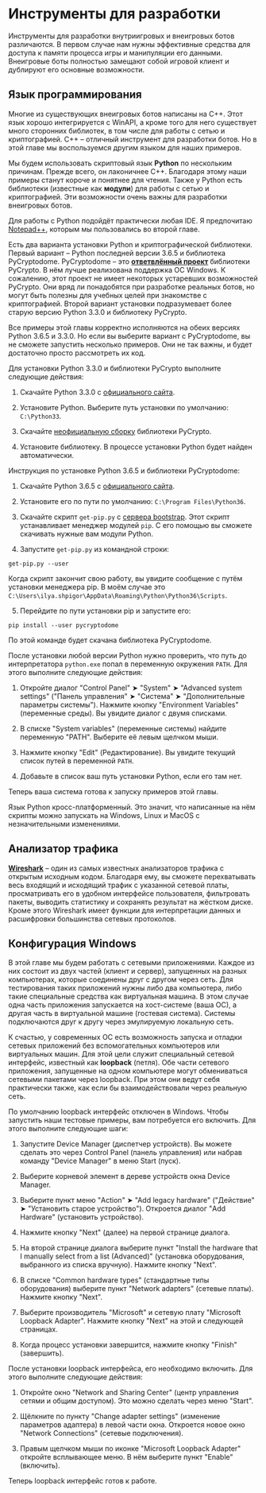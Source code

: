 # Инструменты для разработки

Инструменты для разработки внутриигровых и внеигровых ботов различаются. В первом случае нам нужны эффективные средства для доступа к памяти процесса игры и манипуляции его данными. Внеигровые боты полностью замещают собой игровой клиент и дублируют его основные возможности.

## Язык программирования

Многие из существующих внеигровых ботов написаны на C++. Этот язык хорошо интегрируется с WinAPI, а кроме того для него существует много сторонних библиотек, в том числе для работы с сетью и криптографией. C++ – отличный инструмент для разработки ботов. Но в этой главе мы воспользуемся другим языком для наших примеров.

Мы будем использовать скриптовый язык **Python** по нескольким причинам. Прежде всего, он лаконичнее C++. Благодаря этому наши примеры станут короче и понятнее для чтения. Также у Python есть библиотеки (известные как **модули**) для работы с сетью и криптографией. Эти возможности очень важны для разработки внеигровых ботов.

Для работы с Python подойдёт практически любая IDE. Я предпочитаю [Notepad++](http://notepad-plus-plus.org), которым мы пользовались во второй главе.

Есть два варианта установки Python и криптографической библиотеки. Первый вариант – Python последней версии 3.6.5 и библиотека PyCryptodome. PyCryptodome – это [**ответвлённый проект**](https://ru.wikipedia.org/wiki/Форк) библиотеки PyCrypto. В нём лучше реализована поддержка ОС Windows. К сожалению, этот проект не имеет некоторых устаревших возможностей PyCrypto. Они вряд ли понадобятся при разработке реальных ботов, но могут быть полезны для учебных целей при знакомстве с криптографией. Второй вариант установки подразумевает более старую версию Python 3.3.0 и библиотеку PyCrypto.

Все примеры этой главы корректно исполняются на обеих версиях Python 3.6.5 и 3.3.0. Но если вы выберите вариант с PyCryptodome, вы не сможете запустить несколько примеров. Они не так важны, и будет достаточно просто рассмотреть их код.

Для установки Python 3.3.0 и библиотеки PyCrypto выполните следующие действия:

1. Скачайте Python 3.3.0 с [официального сайта](https://www.python.org/ftp/python/3.3.0/python-3.3.0.msi).

2. Установите Python. Выберите путь установки по умолчанию: `C:\Python33`.

3. Скачайте [неофициальную сборку](http://www.voidspace.org.uk/python/pycrypto-2.6.1/pycrypto-2.6.1.win32-py3.3.msi) библиотеки PyCrypto.

4. Установите библиотеку. В процессе установки Python будет найден автоматически.

Инструкция по установке Python 3.6.5 и библиотеки PyCryptodome:

1. Скачайте Python 3.6.5 с [официального сайта](https://www.python.org/downloads/release/python-365).

2. Установите его по пути по умолчанию: `C:\Program Files\Python36`.

3. Скачайте скрипт `get-pip.py` с [сервера bootstrap](http://bootstrap.pypa.io/get-pip.py). Этот скрипт устанавливает менеджер модулей `pip`. С его помощью вы сможете скачивать нужные вам модули Python.

4. Запустите `get-pip.py` из командной строки:
```
get-pip.py --user
```
Когда скрипт закончит свою работу, вы увидите сообщение с путём установки менеджера pip. В моём случае это `C:\Users\ilya.shpigor\AppData\Roaming\Python\Python36\Scripts`.

5. Перейдите по пути установки pip и запустите его:
```
pip install --user pycryptodome
```
По этой команде будет скачана библиотека PyCryptodome.

После установки любой версии Python нужно проверить, что путь до интерпретатора `python.exe` попал в переменную окружения `PATH`. Для этого выполните следующие действия:

1. Откройте диалог "Control Panel" ➤ "System" ➤ "Advanced system settings" ("Панель управления" ➤ "Система" ➤ "Дополнительные параметры системы"). Нажмите кнопку "Environment Variables" (переменные среды). Вы увидите диалог с двумя списками.

2. В списке "System variables" (переменные системы) найдите переменную "PATH". Выберите её левым щелчком мыши.

3. Нажмите кнопку "Edit" (Редактирование). Вы увидите текущий список путей в переменной `PATH`.

4. Добавьте в список ваш путь установки Python, если его там нет.

Теперь ваша система готова к запуску примеров этой главы.

Язык Python кросс-платформенный. Это значит, что написанные на нём скрипты можно запускать на Windows, Linux и MacOS с незначительными изменениями.

## Анализатор трафика

[**Wireshark**](http://www.wireshark.org) – один из самых известных анализаторов трафика с открытым исходным кодом. Благодаря ему, вы сможете перехватывать весь входящий и исходящий трафик с указанной сетевой платы, просматривать его в удобном интерфейсе пользователя, фильтровать пакеты, выводить статистику и сохранять результат на жёстком диске. Кроме этого Wireshark имеет функции для интерпретации данных и расшифровки большинства сетевых протоколов.

## Конфигурация Windows

В этой главе мы будем работать с сетевыми приложениями. Каждое из них состоит из двух частей (клиент и сервер), запущенных на разных компьютерах, которые соединены друг с другом через сеть. Для тестирования таких приложений нужны либо два компьютера, либо такие специальные средства как виртуальная машина. В этом случае одна часть приложения запускается на хост-системе (ваша ОС), а другая часть в виртуальной машине (гостевая система). Системы подключаются друг к другу через эмулируемую локальную сеть.

К счастью, у современных ОС есть возможность запуска и отладки сетевых приложений без вспомогательных компьютеров или виртуальных машин. Для этой цели служит специальный сетевой интерфейс, известный как **loopback** (петля). Обе части сетевого приложения, запущенные на одном компьютере могут обмениваться сетевыми пакетами через loopback. При этом они ведут себя практически также, как если бы взаимодействовали через реальную сеть.

По умолчанию loopback интерфейс отключен в Windows. Чтобы запустить наши тестовые примеры, вам потребуется его включить. Для этого выполните следующие шаги:

1. Запустите Device Manager (диспетчер устройств). Вы можете сделать это через Control Panel (панель управления) или набрав команду "Device Manager" в меню Start (пуск).

2. Выберите корневой элемент в дереве устройств окна Device Manager.

3. Выберите пункт меню "Action" ➤ "Add legacy hardware" ("Действие" ➤ "Установить старое устройство"). Откроется диалог "Add Hardware" (установить устройство).

4. Нажмите кнопку "Next" (далее) на первой странице диалога.

5. На второй странице диалога выберите пункт "Install the hardware that I manually select from a list (Advanced)" (установка оборудования, выбранного из списка вручную). Нажмите кнопку "Next".

6. В списке "Common hardware types" (стандартные типы оборудования) выберите пункт "Network adapters" (сетевые платы). Нажмите кнопку "Next".

7. Выберите производитель "Microsoft" и сетевую плату "Microsoft Loopback Adapter". Нажмите кнопку "Next" на этой и следующей страницах.

8. Когда процесс установки завершится, нажмите кнопку "Finish" (завершить).

После установки loopback интерфейса, его необходимо включить. Для этого выполните следующие действия:

1. Откройте окно "Network and Sharing Center" (центр управления сетями и общим доступом). Это можно сделать через меню "Start".

2. Щёлкните по пункту "Change adapter settings" (изменение параметров адаптера) в левой части окна. Откроется новое окно "Network Connections" (сетевые подключения).

3. Правым щелчком мыши по иконке "Microsoft Loopback Adapter" откройте всплывающее меню. В нём выберите пункт "Enable" (включить).

Теперь loopback интерфейс готов к работе.